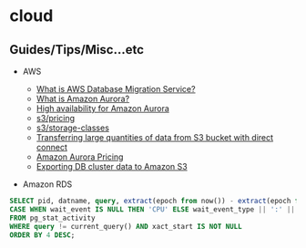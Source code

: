 # cloud

## Guides/Tips/Misc...etc

* AWS
    * [What is AWS Database Migration Service?](https://docs.aws.amazon.com/dms/latest/userguide/Welcome.html)
    * [What is Amazon Aurora?](https://docs.aws.amazon.com/AmazonRDS/latest/AuroraUserGuide/CHAP_AuroraOverview.html)
    * [High availability for Amazon Aurora](https://docs.aws.amazon.com/AmazonRDS/latest/AuroraUserGuide/Concepts.AuroraHighAvailability.html)
    * [s3/pricing](https://aws.amazon.com/s3/pricing/)
    * [s3/storage-classes](https://aws.amazon.com/s3/storage-classes/)
    * [Transferring large quantities of data from S3 bucket with direct connect](https://stackoverflow.com/questions/65939747/transferring-large-quantities-of-data-from-s3-bucket-with-direct-connect)
    * [Amazon Aurora Pricing](https://aws.amazon.com/rds/aurora/pricing/)
    * [Exporting DB cluster data to Amazon S3](https://docs.aws.amazon.com/AmazonRDS/latest/AuroraUserGuide/export-cluster-data.html)

* Amazon RDS

```SQL
SELECT pid, datname, query, extract(epoch from now()) - extract(epoch from xact_start) AS duration, 
CASE WHEN wait_event IS NULL THEN 'CPU' ELSE wait_event_type || ':' || wait_event END wait 
FROM pg_stat_activity 
WHERE query != current_query() AND xact_start IS NOT NULL 
ORDER BY 4 DESC;
```